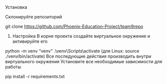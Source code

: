 Установка

Склонируйте репозиторий

git clone https://github.com/Phoenix-Education-Project/team9repo
1) Настройка
В корне проекта создайте виртуальное окружение и активируйте его

python -m venv “venv”
.\venv\Scripts\activate (для Linux: source ./venv/bin/activate)
Все последующие действия производить внутри виртуального окружения
Установите все необходимые зависимости для работы 

pip install -r requirements.txt
